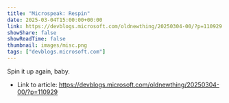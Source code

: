 ```yaml
---
title: "Microspeak: Respin"
date: 2025-03-04T15:00:00+00:00
link: https://devblogs.microsoft.com/oldnewthing/20250304-00/?p=110929
showShare: false
showReadTime: false
thumbnail: images/misc.png
tags: ["devblogs.microsoft.com"]
---
```

Spin it up again, baby.

- Link to article: https://devblogs.microsoft.com/oldnewthing/20250304-00/?p=110929